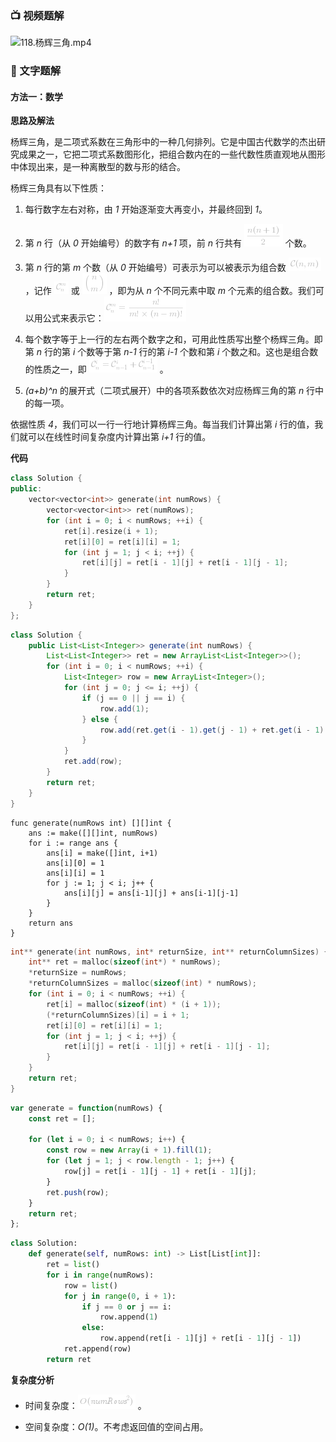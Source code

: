 ### 📺 视频题解  
![118.杨辉三角.mp4](015836d3-6ee5-495e-94cc-724ee29a8432)

### 📖 文字题解
#### 方法一：数学

**思路及解法**

杨辉三角，是二项式系数在三角形中的一种几何排列。它是中国古代数学的杰出研究成果之一，它把二项式系数图形化，把组合数内在的一些代数性质直观地从图形中体现出来，是一种离散型的数与形的结合。

杨辉三角具有以下性质：

1. 每行数字左右对称，由 *1* 开始逐渐变大再变小，并最终回到 *1*。

2. 第 *n* 行（从 *0* 开始编号）的数字有 *n+1* 项，前 *n* 行共有 ![\frac{n(n+1)}{2} ](./p__frac{n_n+1_}{2}_.png)  个数。

3. 第 *n* 行的第 *m* 个数（从 *0* 开始编号）可表示为可以被表示为组合数 ![\mathcal{C}(n,m) ](./p__mathcal{C}_n,m__.png) ，记作 ![\mathcal{C}_n^m ](./p__mathcal{C}_n^m_.png)  或 ![\binom{n}{m} ](./p__binom{n}{m}_.png) ，即为从 *n* 个不同元素中取 *m* 个元素的组合数。我们可以用公式来表示它：![\mathcal{C}_n^m=\dfrac{n!}{m!\times(n-m)!} ](./p__mathcal{C}_n^m=dfrac{n!}{m!times__n-m_!}_.png) 

4. 每个数字等于上一行的左右两个数字之和，可用此性质写出整个杨辉三角。即第 *n* 行的第 *i* 个数等于第 *n-1* 行的第 *i-1* 个数和第 *i* 个数之和。这也是组合数的性质之一，即 ![\mathcal{C}_n^i=\mathcal{C}_{n-1}^i+\mathcal{C}_{n-1}^{i-1} ](./p__mathcal{C}_n^i=mathcal{C}_{n-1}^i+mathcal{C}_{n-1}^{i-1}_.png) 。

5. *(a+b)^n* 的展开式（二项式展开）中的各项系数依次对应杨辉三角的第 *n* 行中的每一项。

依据性质 *4*，我们可以一行一行地计算杨辉三角。每当我们计算出第 *i* 行的值，我们就可以在线性时间复杂度内计算出第 *i+1* 行的值。

**代码**

```C++ [sol1-C++]
class Solution {
public:
    vector<vector<int>> generate(int numRows) {
        vector<vector<int>> ret(numRows);
        for (int i = 0; i < numRows; ++i) {
            ret[i].resize(i + 1);
            ret[i][0] = ret[i][i] = 1;
            for (int j = 1; j < i; ++j) {
                ret[i][j] = ret[i - 1][j] + ret[i - 1][j - 1];
            }
        }
        return ret;
    }
};
```

```Java [sol1-Java]
class Solution {
    public List<List<Integer>> generate(int numRows) {
        List<List<Integer>> ret = new ArrayList<List<Integer>>();
        for (int i = 0; i < numRows; ++i) {
            List<Integer> row = new ArrayList<Integer>();
            for (int j = 0; j <= i; ++j) {
                if (j == 0 || j == i) {
                    row.add(1);
                } else {
                    row.add(ret.get(i - 1).get(j - 1) + ret.get(i - 1).get(j));
                }
            }
            ret.add(row);
        }
        return ret;
    }
}
```

```Golang [sol1-Golang]
func generate(numRows int) [][]int {
    ans := make([][]int, numRows)
    for i := range ans {
        ans[i] = make([]int, i+1)
        ans[i][0] = 1
        ans[i][i] = 1
        for j := 1; j < i; j++ {
            ans[i][j] = ans[i-1][j] + ans[i-1][j-1]
        }
    }
    return ans
}
```

```C [sol1-C]
int** generate(int numRows, int* returnSize, int** returnColumnSizes) {
    int** ret = malloc(sizeof(int*) * numRows);
    *returnSize = numRows;
    *returnColumnSizes = malloc(sizeof(int) * numRows);
    for (int i = 0; i < numRows; ++i) {
        ret[i] = malloc(sizeof(int) * (i + 1));
        (*returnColumnSizes)[i] = i + 1;
        ret[i][0] = ret[i][i] = 1;
        for (int j = 1; j < i; ++j) {
            ret[i][j] = ret[i - 1][j] + ret[i - 1][j - 1];
        }
    }
    return ret;
}
```

```JavaScript [sol1-JavaScript]
var generate = function(numRows) {
    const ret = [];

    for (let i = 0; i < numRows; i++) {
        const row = new Array(i + 1).fill(1);
        for (let j = 1; j < row.length - 1; j++) {
            row[j] = ret[i - 1][j - 1] + ret[i - 1][j];
        }
        ret.push(row);
    }
    return ret;
};
```

```Python [sol1-Python3]
class Solution:
    def generate(self, numRows: int) -> List[List[int]]:
        ret = list()
        for i in range(numRows):
            row = list()
            for j in range(0, i + 1):
                if j == 0 or j == i:
                    row.append(1)
                else:
                    row.append(ret[i - 1][j] + ret[i - 1][j - 1])
            ret.append(row)
        return ret
```

**复杂度分析**

- 时间复杂度：![O(\textit{numRows}^2) ](./p__O_textit{numRows}^2__.png) 。

- 空间复杂度：*O(1)*。不考虑返回值的空间占用。